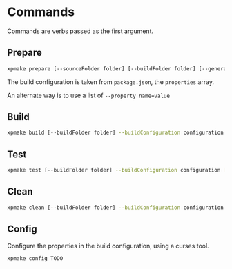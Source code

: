# Commands

Commands are verbs passed as the first argument.

## Prepare

```sh
xpmake prepare [--sourceFolder folder] [--buildFolder folder] [--generator ninja] [--buildConfiguration configuration] [--property name=value...] [--verbose] [--file xpmake-tests.json]
```

The build configuration is taken from `package.json`, the `properties` array.

An alternate way is to use a list of `--property name=value`

## Build

```sh
xpmake build [--buildFolder folder] --buildConfiguration configuration [--verbose]
```

## Test

```sh
xpmake test [--buildFolder folder] --buildConfiguration configuration [--verbose]
```

## Clean

```sh
xpmake clean [--buildFolder folder] --buildConfiguration configuration [--verbose]
```

## Config

Configure the properties in the build configuration, using a curses tool.

```sh
xpmake config TODO
```
